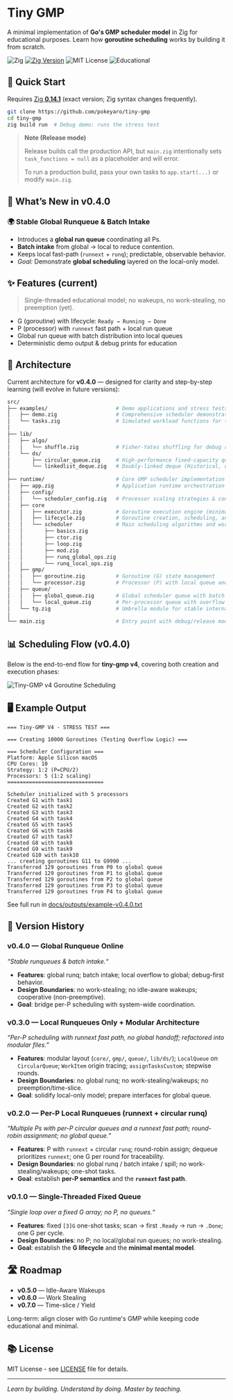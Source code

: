 # Tiny GMP

A minimal implementation of **Go's GMP scheduler model** in Zig for educational purposes. Learn how **goroutine scheduling** works by building it from scratch.

![Zig](https://img.shields.io/badge/Zig-orange?logo=zig&logoColor=white)
[![Zig Version](https://img.shields.io/badge/Zig-0.14.1-orange.svg)](https://ziglang.org/download/)
![MIT License](https://img.shields.io/badge/License-MIT-blue)
![Educational](https://img.shields.io/badge/Purpose-Educational-green)

## 🚀 Quick Start

Requires [Zig **0.14.1**](https://ziglang.org/download/) (exact version; Zig syntax changes frequently).

```bash
git clone https://github.com/pokeyaro/tiny-gmp
cd tiny-gmp
zig build run  # Debug demo: runs the stress test
```

> **Note (Release mode)**
>
> Release builds call the production API, but `main.zig` intentionally sets `task_functions = null` as a placeholder and will error.
>
> To run a production build, pass your own tasks to `app.start(...)` or modify `main.zig`.

## 🎉 What’s New in v0.4.0

### 🌍 Stable Global Runqueue & Batch Intake

- Introduces a **global run queue** coordinating all Ps.
- **Batch intake** from global → local to reduce contention.
- Keeps local fast-path (`runnext` + `runq`); predictable, observable behavior.
- _Goal:_ Demonstrate **global scheduling** layered on the local-only model.

## ✨ Features (current)

> Single-threaded educational model; no wakeups, no work-stealing, no preemption (yet).

- G (goroutine) with lifecycle: `Ready → Running → Done`
- P (processor) with `runnext` fast path + local run queue
- Global run queue with batch distribution into local queues
- Deterministic demo output & debug prints for education

## 🧱 Architecture

Current architecture for **v0.4.0** — designed for clarity and step-by-step learning (will evolve in future versions):

```bash
src/
├── examples/                      # Demo applications and stress tests
│   ├── demo.zig                   # Comprehensive scheduler demonstration
│   └── tasks.zig                  # Simulated workload functions for testing
│
├── lib/
│   ├── algo/
│   │   └── shuffle.zig            # Fisher-Yates shuffling for debug randomization
│   └── ds/
│       ├── circular_queue.zig     # High-performance fixed-capacity queue
│       └── linkedlist_deque.zig   # Doubly-linked deque (Historical, deprecated — file comments explain the original design rationale)
│
├── runtime/                       # Core GMP scheduler implementation
│   ├── app.zig                    # Application runtime orchestration
│   ├── config/
│   │   └── scheduler_config.zig   # Processor scaling strategies & configuration
│   ├── core
│   │   ├── executor.zig           # Goroutine execution engine (minimal hooks)
│   │   ├── lifecycle.zig          # Goroutine creation, scheduling, and cleanup
│   │   └── scheduler              # Main scheduling algorithms and work distribution
│   │       ├── basics.zig
│   │       ├── ctor.zig
│   │       ├── loop.zig
│   │       ├── mod.zig
│   │       ├── runq_global_ops.zig
│   │       └── runq_local_ops.zig
│   ├── gmp/
│   │   ├── goroutine.zig          # Goroutine (G) state management
│   │   └── processor.zig          # Processor (P) with local queue and runnext
│   ├── queue/
│   │   ├── global_queue.zig       # Global scheduler queue with batch operations
│   │   └── local_queue.zig        # Per-processor queue with overflow handling
│   └── tg.zig                     # Umbrella module for stable internal imports
│
└── main.zig                       # Entry point with debug/release mode selection
```

## 📊 Scheduling Flow (v0.4.0)

Below is the end-to-end flow for **tiny-gmp v4**, covering both creation and execution phases:

![Tiny-GMP v4 Goroutine Scheduling](./docs/diagrams/tiny-gmp-v4-scheduling-flow@2x.png)

## 🖥️ Example Output

```text
=== Tiny-GMP V4 - STRESS TEST ===

=== Creating 10000 Goroutines (Testing Overflow Logic) ===

=== Scheduler Configuration ===
Platform: Apple Silicon macOS
CPU Cores: 10
Strategy: 1:2 (P=CPU/2)
Processors: 5 (1:2 scaling)
===============================

Scheduler initialized with 5 processors
Created G1 with task1
Created G2 with task2
Created G3 with task3
Created G4 with task4
Created G5 with task5
Created G6 with task6
Created G7 with task7
Created G8 with task8
Created G9 with task9
Created G10 with task10
... creating goroutines G11 to G9990 ...
Transferred 129 goroutines from P0 to global queue
Transferred 129 goroutines from P1 to global queue
Transferred 129 goroutines from P2 to global queue
Transferred 129 goroutines from P3 to global queue
Transferred 129 goroutines from P4 to global queue
```

See full run in [docs/outputs/example-v0.4.0.txt](./docs/outputs/example-v0.4.0.txt)

## 📜 Version History

### v0.4.0 — Global Runqueue Online

_“Stable runqueues & batch intake.“_

- **Features**: global runq; batch intake; local overflow to global; debug-first behavior.
- **Design Boundaries**: no work-stealing; no idle-aware wakeups; cooperative (non-preemptive).
- **Goal**: bridge per-P scheduling with system-wide coordination.

### v0.3.0 — Local Runqueues Only + Modular Architecture

_“Per-P scheduling with runnext fast path, no global handoff; refactored into modular files.”_

- **Features**: modular layout (`core/`, `gmp/`, `queue/`, `lib/ds/`); `LocalQueue` on `CircularQueue`; `WorkItem` origin tracing; `assignTasksCustom`; stepwise rounds.
- **Design Boundaries**: no global runq; no work-stealing/wakeups; no preemption/time-slice.
- **Goal**: solidify local-only model; prepare interfaces for global queue.

### v0.2.0 — Per-P Local Runqueues (runnext + circular runq)

_“Multiple Ps with per-P circular queues and a runnext fast path; round-robin assignment; no global queue.”_

- **Features**: P with `runnext` + circular `runq`; round-robin assign; dequeue prioritizes `runnext`; one G per round for traceability.
- **Design Boundaries**: no global runq / batch intake / spill; no work-stealing/wakeups; one-shot tasks.
- **Goal**: establish **per-P semantics** and the **`runnext` fast path**.

### v0.1.0 — Single-Threaded Fixed Queue

_“Single loop over a fixed G array; no P, no queues.“_

- **Features**: fixed `[3]G` one-shot tasks; scan → first `.Ready` → run → `.Done`; one G per cycle.
- **Design Boundaries**: no P; no local/global run queues; no work-stealing.
- **Goal**: establish the **G lifecycle** and the **minimal mental model**.

## 🛣️ Roadmap

- **v0.5.0** — Idle-Aware Wakeups
- **v0.6.0** — Work Stealing
- **v0.7.0** — Time-slice / Yield

Long-term: align closer with Go runtime's GMP while keeping code educational and minimal.

## 📚 License

MIT License - see [LICENSE](./LICENSE) file for details.

---

_Learn by building. Understand by doing. Master by teaching._
